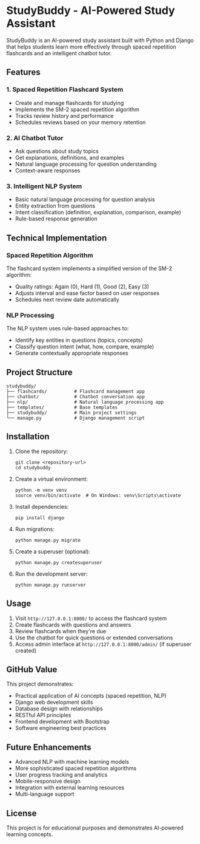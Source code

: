 # StudyBuddy - AI-Powered Study Assistant

StudyBuddy is an AI-powered study assistant built with Python and Django that helps students learn more effectively through spaced repetition flashcards and an intelligent chatbot tutor.

## Features

### 1. Spaced Repetition Flashcard System
- Create and manage flashcards for studying
- Implements the SM-2 spaced repetition algorithm
- Tracks review history and performance
- Schedules reviews based on your memory retention

### 2. AI Chatbot Tutor
- Ask questions about study topics
- Get explanations, definitions, and examples
- Natural language processing for question understanding
- Context-aware responses

### 3. Intelligent NLP System
- Basic natural language processing for question analysis
- Entity extraction from questions
- Intent classification (definition, explanation, comparison, example)
- Rule-based response generation

## Technical Implementation

### Spaced Repetition Algorithm
The flashcard system implements a simplified version of the SM-2 algorithm:
- Quality ratings: Again (0), Hard (1), Good (2), Easy (3)
- Adjusts interval and ease factor based on user responses
- Schedules next review date automatically

### NLP Processing
The NLP system uses rule-based approaches to:
- Identify key entities in questions (topics, concepts)
- Classify question intent (what, how, compare, example)
- Generate contextually appropriate responses

## Project Structure

```
studybuddy/
├── flashcards/          # Flashcard management app
├── chatbot/             # Chatbot conversation app
├── nlp/                 # Natural language processing app
├── templates/           # Base templates
├── studybuddy/          # Main project settings
└── manage.py            # Django management script
```

## Installation

1. Clone the repository:
   ```
   git clone <repository-url>
   cd studybuddy
   ```

2. Create a virtual environment:
   ```
   python -m venv venv
   source venv/bin/activate  # On Windows: venv\Scripts\activate
   ```

3. Install dependencies:
   ```
   pip install django
   ```

4. Run migrations:
   ```
   python manage.py migrate
   ```

5. Create a superuser (optional):
   ```
   python manage.py createsuperuser
   ```

6. Run the development server:
   ```
   python manage.py runserver
   ```

## Usage

1. Visit `http://127.0.0.1:8000/` to access the flashcard system
2. Create flashcards with questions and answers
3. Review flashcards when they're due
4. Use the chatbot for quick questions or extended conversations
5. Access admin interface at `http://127.0.0.1:8000/admin/` (if superuser created)

## GitHub Value

This project demonstrates:
- Practical application of AI concepts (spaced repetition, NLP)
- Django web development skills
- Database design with relationships
- RESTful API principles
- Frontend development with Bootstrap
- Software engineering best practices

## Future Enhancements

- Advanced NLP with machine learning models
- More sophisticated spaced repetition algorithms
- User progress tracking and analytics
- Mobile-responsive design
- Integration with external learning resources
- Multi-language support

## License

This project is for educational purposes and demonstrates AI-powered learning concepts.
